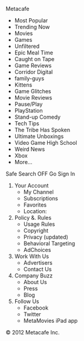 Metacafe

*   Most Popular
*   Trending Now
*   Movies
*   Games
*   Unfiltered
*   Epic Meal Time
*   Caught on Tape
*   Game Reviews
*   Corridor Digital
*   family-guys
*   Kittens
*   Game Glitches
*   Movie Reviews
*   Pause/Play
*   PlayStation
*   Stand-up Comedy
*   Tech Tips
*   The Tribe Has Spoken
*   Ultimate Unboxings
*   Video Game High School
*   Weird News
*   Xbox
*   More...
    

Safe Search OFF Go Sign In

1.  Your Account
    *   My Channel
    *   Subscriptions
    *   Favorites
    *   Location:
2.  Policy &. Rules
    *   Usage Rules
    *   Copyright
    *   Privacy (updated)
    *   Behavioral Targeting
    *   AdChoices
3.  Work With Us
    *   Advertisers
    *   Contact Us
4.  Company Buzz
    *   About Us
    *   Press
    *   Blog
5.  Follow Us
    *   Facebook
    *   Twitter
    *   MetaMovies iPad app

© 2012 Metacafe Inc.